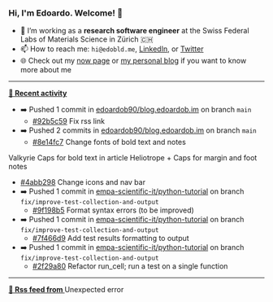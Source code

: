 ### Hi, I'm Edoardo. Welcome! 👋 

- 🔭 I’m working as a **research software engineer** at the Swiss Federal Labs of Materials Science in Zürich 🇨🇭
- 📫 How to reach me: `hi@edobld.me`, [LinkedIn](https://linkedin.com/in/edobld), or [Twitter](https://twitter.com/edobld)
- 🌐 Check out my [now page](https://edoardob.im/now) or [my personal blog](https://blog.edoardob.im) if you want to know more about me

---

**[📰 Recent activity](https://github.com/edoardob90)**
* ➡️ Pushed 1 commit in [edoardob90/blog.edoardob.im](https://github.com/edoardob90/blog.edoardob.im) on branch `main`
  * [#92b5c59](https://github.com/edoardob90/blog.edoardob.im/commit/92b5c59) Fix rss link
* ➡️ Pushed 2 commits in [edoardob90/blog.edoardob.im](https://github.com/edoardob90/blog.edoardob.im) on branch `main`
  * [#8e14fc7](https://github.com/edoardob90/blog.edoardob.im/commit/8e14fc7) Change fonts of bold text and notes

Valkyrie Caps for bold text in article
Heliotrope + Caps for margin and foot notes
  * [#4abb298](https://github.com/edoardob90/blog.edoardob.im/commit/4abb298) Change icons and nav bar
* ➡️ Pushed 1 commit in [empa-scientific-it/python-tutorial](https://github.com/empa-scientific-it/python-tutorial) on branch `fix/improve-test-collection-and-output`
  * [#9f198b5](https://github.com/empa-scientific-it/python-tutorial/commit/9f198b5) Format syntax errors (to be improved)
* ➡️ Pushed 1 commit in [empa-scientific-it/python-tutorial](https://github.com/empa-scientific-it/python-tutorial) on branch `fix/improve-test-collection-and-output`
  * [#7f466d9](https://github.com/empa-scientific-it/python-tutorial/commit/7f466d9) Add test results formatting to output
* ➡️ Pushed 1 commit in [empa-scientific-it/python-tutorial](https://github.com/empa-scientific-it/python-tutorial) on branch `fix/improve-test-collection-and-output`
  * [#2f29a80](https://github.com/empa-scientific-it/python-tutorial/commit/2f29a80) Refactor run_cell; run a test on a single function


---

**[🗼 Rss feed from ]()**
Unexpected error
